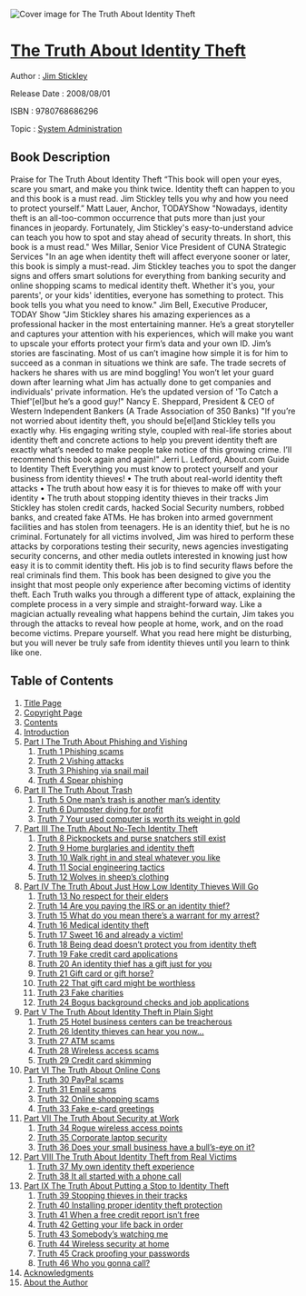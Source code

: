 ![Cover image for The Truth About Identity Theft](https://imgdetail.ebookreading.net/cover/cover/system_admin/EB9780768686296.jpg)

[The Truth About Identity Theft](https://ebookreading.net/view/book/The+Truth+About+Identity+Theft-EB9780768686296_1.html "The Truth About Identity Theft")
====================================================================================================================

Author : [Jim Stickley](https://ebookreading.net/search/author/Jim+Stickley)

Release Date : 2008/08/01

ISBN : 9780768686296

Topic : [System Administration](https://ebookreading.net/search/category/system-administration)

Book Description
-----------------

Praise for The Truth About Identity Theft
“This book will open your eyes, scare you smart, and make you think twice. Identity theft can happen to you and this book is a must read. Jim Stickley tells you why and how you need to protect yourself.”
Matt Lauer, Anchor, TODAYShow
"Nowadays, identity theft is an all-too-common occurrence that puts more than just your finances in jeopardy. Fortunately, Jim Stickley's easy-to-understand advice can teach you how to spot and stay ahead of security threats. In short, this book is a must read."
Wes Millar, Senior Vice President of CUNA Strategic Services
"In an age when identity theft will affect everyone sooner or later, this book is simply a must-read. Jim Stickley teaches you to spot the danger signs and offers smart solutions for everything from banking security and online shopping scams to medical identity theft. Whether it's you, your parents', or your kids' identities, everyone has something to protect. This book tells you what you need to know."
Jim Bell, Executive Producer, TODAY Show
"Jim Stickley shares his amazing experiences as a professional hacker in the most entertaining manner. He’s a great storyteller and captures your attention with his experiences, which will make you want to upscale your efforts protect your firm’s data and your own ID. Jim’s stories are fascinating. Most of us can’t imagine how simple it is for him to succeed as a conman in situations we think are safe. The trade secrets of hackers he shares with us are mind boggling! You won’t let your guard down after learning what Jim has actually done to get companies and individuals' private information. He’s the updated version of 'To Catch a Thief'[el]but he’s a good guy!"
Nancy E. Sheppard, President &amp; CEO of Western Independent Bankers (A Trade Association of 350 Banks)
"If you’re not worried about identity theft, you should be[el]and Stickley tells you exactly why. His engaging writing style, coupled with real-life stories about identity theft and concrete actions to help you prevent identity theft are exactly what’s needed to make people take notice of this growing crime. I’ll recommend this book again and again!"
Jerri L. Ledford, About.com Guide to Identity Theft
Everything you must know to protect yourself and your business from identity thieves!
• The truth about real-world identity theft attacks
• The truth about how easy it is for thieves to make off with your identity
• The truth about stopping identity thieves in their tracks
Jim Stickley has stolen credit cards, hacked Social Security numbers, robbed banks, and created fake ATMs. He has broken into armed government facilities and has stolen from teenagers. He is an identity thief, but he is no criminal. Fortunately for all victims involved, Jim was hired to perform these attacks by corporations testing their security, news agencies investigating security concerns, and other media outlets interested in knowing just how easy it is to commit identity theft. His job is to find security flaws before the real criminals find them. This book has been designed to give you the insight that most people only experience after becoming victims of identity theft. Each Truth walks you through a different type of attack, explaining the complete process in a very simple and straight-forward way. Like a magician actually revealing what happens behind the curtain, Jim takes you through the attacks to reveal how people at home, work, and on the road become victims. Prepare yourself. What you read here might be disturbing, but you will never be truly safe from identity thieves until you learn to think like one.
              
Table of Contents
-----------------

1. [Title Page](https://ebookreading.net/view/book/The+Truth+About+Identity+Theft-EB9780768686296_2.html#title)
1. [Copyright Page](https://ebookreading.net/view/book/The+Truth+About+Identity+Theft-EB9780768686296_2.html#copy)
1. [Contents](https://ebookreading.net/view/book/The+Truth+About+Identity+Theft-EB9780768686296_2.html#toc)
1. [Introduction](https://ebookreading.net/view/book/The+Truth+About+Identity+Theft-EB9780768686296_3.html)
1. [Part I The Truth About Phishing and Vishing](https://ebookreading.net/view/book/The+Truth+About+Identity+Theft-EB9780768686296_4.html)
    1. [Truth 1 Phishing scams](https://ebookreading.net/view/book/The+Truth+About+Identity+Theft-EB9780768686296_5.html)
    1. [Truth 2 Vishing attacks](https://ebookreading.net/view/book/The+Truth+About+Identity+Theft-EB9780768686296_6.html)
    1. [Truth 3 Phishing via snail mail](https://ebookreading.net/view/book/The+Truth+About+Identity+Theft-EB9780768686296_7.html)
    1. [Truth 4 Spear phishing](https://ebookreading.net/view/book/The+Truth+About+Identity+Theft-EB9780768686296_8.html)
1. [Part II The Truth About Trash](https://ebookreading.net/view/book/The+Truth+About+Identity+Theft-EB9780768686296_9.html)
    1. [Truth 5 One man’s trash is another man’s identity](https://ebookreading.net/view/book/The+Truth+About+Identity+Theft-EB9780768686296_10.html)
    1. [Truth 6 Dumpster diving for profit](https://ebookreading.net/view/book/The+Truth+About+Identity+Theft-EB9780768686296_11.html)
    1. [Truth 7 Your used computer is worth its weight in gold](https://ebookreading.net/view/book/The+Truth+About+Identity+Theft-EB9780768686296_12.html)
1. [Part III The Truth About No-Tech Identity Theft](https://ebookreading.net/view/book/The+Truth+About+Identity+Theft-EB9780768686296_13.html)
    1. [Truth 8 Pickpockets and purse snatchers still exist](https://ebookreading.net/view/book/The+Truth+About+Identity+Theft-EB9780768686296_14.html)
    1. [Truth 9 Home burglaries and identity theft](https://ebookreading.net/view/book/The+Truth+About+Identity+Theft-EB9780768686296_15.html)
    1. [Truth 10 Walk right in and steal whatever you like](https://ebookreading.net/view/book/The+Truth+About+Identity+Theft-EB9780768686296_16.html)
    1. [Truth 11 Social engineering tactics](https://ebookreading.net/view/book/The+Truth+About+Identity+Theft-EB9780768686296_17.html)
    1. [Truth 12 Wolves in sheep’s clothing](https://ebookreading.net/view/book/The+Truth+About+Identity+Theft-EB9780768686296_18.html)
1. [Part IV The Truth About Just How Low Identity Thieves Will Go](https://ebookreading.net/view/book/The+Truth+About+Identity+Theft-EB9780768686296_19.html)
    1. [Truth 13 No respect for their elders](https://ebookreading.net/view/book/The+Truth+About+Identity+Theft-EB9780768686296_20.html)
    1. [Truth 14 Are you paying the IRS or an identity thief?](https://ebookreading.net/view/book/The+Truth+About+Identity+Theft-EB9780768686296_21.html)
    1. [Truth 15 What do you mean there’s a warrant for my arrest?](https://ebookreading.net/view/book/The+Truth+About+Identity+Theft-EB9780768686296_22.html)
    1. [Truth 16 Medical identity theft](https://ebookreading.net/view/book/The+Truth+About+Identity+Theft-EB9780768686296_23.html)
    1. [Truth 17 Sweet 16 and already a victim!](https://ebookreading.net/view/book/The+Truth+About+Identity+Theft-EB9780768686296_24.html)
    1. [Truth 18 Being dead doesn’t protect you from identity theft](https://ebookreading.net/view/book/The+Truth+About+Identity+Theft-EB9780768686296_25.html)
    1. [Truth 19 Fake credit card applications](https://ebookreading.net/view/book/The+Truth+About+Identity+Theft-EB9780768686296_26.html)
    1. [Truth 20 An identity thief has a gift just for you](https://ebookreading.net/view/book/The+Truth+About+Identity+Theft-EB9780768686296_27.html)
    1. [Truth 21 Gift card or gift horse?](https://ebookreading.net/view/book/The+Truth+About+Identity+Theft-EB9780768686296_28.html)
    1. [Truth 22 That gift card might be worthless](https://ebookreading.net/view/book/The+Truth+About+Identity+Theft-EB9780768686296_29.html)
    1. [Truth 23 Fake charities](https://ebookreading.net/view/book/The+Truth+About+Identity+Theft-EB9780768686296_30.html)
    1. [Truth 24 Bogus background checks and job applications](https://ebookreading.net/view/book/The+Truth+About+Identity+Theft-EB9780768686296_31.html)
1. [Part V The Truth About Identity Theft in Plain Sight](https://ebookreading.net/view/book/The+Truth+About+Identity+Theft-EB9780768686296_32.html)
    1. [Truth 25 Hotel business centers can be treacherous](https://ebookreading.net/view/book/The+Truth+About+Identity+Theft-EB9780768686296_33.html)
    1. [Truth 26 Identity thieves can hear you now…](https://ebookreading.net/view/book/The+Truth+About+Identity+Theft-EB9780768686296_34.html)
    1. [Truth 27 ATM scams](https://ebookreading.net/view/book/The+Truth+About+Identity+Theft-EB9780768686296_35.html)
    1. [Truth 28 Wireless access scams](https://ebookreading.net/view/book/The+Truth+About+Identity+Theft-EB9780768686296_36.html)
    1. [Truth 29 Credit card skimming](https://ebookreading.net/view/book/The+Truth+About+Identity+Theft-EB9780768686296_37.html)
1. [Part VI The Truth About Online Cons](https://ebookreading.net/view/book/The+Truth+About+Identity+Theft-EB9780768686296_38.html)
    1. [Truth 30 PayPal scams](https://ebookreading.net/view/book/The+Truth+About+Identity+Theft-EB9780768686296_39.html)
    1. [Truth 31 Email scams](https://ebookreading.net/view/book/The+Truth+About+Identity+Theft-EB9780768686296_40.html)
    1. [Truth 32 Online shopping scams](https://ebookreading.net/view/book/The+Truth+About+Identity+Theft-EB9780768686296_41.html)
    1. [Truth 33 Fake e-card greetings](https://ebookreading.net/view/book/The+Truth+About+Identity+Theft-EB9780768686296_42.html)
1. [Part VII The Truth About Security at Work](https://ebookreading.net/view/book/The+Truth+About+Identity+Theft-EB9780768686296_43.html)
    1. [Truth 34 Rogue wireless access points](https://ebookreading.net/view/book/The+Truth+About+Identity+Theft-EB9780768686296_44.html)
    1. [Truth 35 Corporate laptop security](https://ebookreading.net/view/book/The+Truth+About+Identity+Theft-EB9780768686296_45.html)
    1. [Truth 36 Does your small business have a bull’s-eye on it?](https://ebookreading.net/view/book/The+Truth+About+Identity+Theft-EB9780768686296_46.html)
1. [Part VIII The Truth About Identity Theft from Real Victims](https://ebookreading.net/view/book/The+Truth+About+Identity+Theft-EB9780768686296_47.html)
    1. [Truth 37 My own identity theft experience](https://ebookreading.net/view/book/The+Truth+About+Identity+Theft-EB9780768686296_48.html)
    1. [Truth 38 It all started with a phone call](https://ebookreading.net/view/book/The+Truth+About+Identity+Theft-EB9780768686296_49.html)
1. [Part IX The Truth About Putting a Stop to Identity Theft](https://ebookreading.net/view/book/The+Truth+About+Identity+Theft-EB9780768686296_50.html)
    1. [Truth 39 Stopping thieves in their tracks](https://ebookreading.net/view/book/The+Truth+About+Identity+Theft-EB9780768686296_51.html)
    1. [Truth 40 Installing proper identity theft protection](https://ebookreading.net/view/book/The+Truth+About+Identity+Theft-EB9780768686296_52.html)
    1. [Truth 41 When a free credit report isn’t free](https://ebookreading.net/view/book/The+Truth+About+Identity+Theft-EB9780768686296_53.html)
    1. [Truth 42 Getting your life back in order](https://ebookreading.net/view/book/The+Truth+About+Identity+Theft-EB9780768686296_54.html)
    1. [Truth 43 Somebody’s watching me](https://ebookreading.net/view/book/The+Truth+About+Identity+Theft-EB9780768686296_55.html)
    1. [Truth 44 Wireless security at home](https://ebookreading.net/view/book/The+Truth+About+Identity+Theft-EB9780768686296_56.html)
    1. [Truth 45 Crack proofing your passwords](https://ebookreading.net/view/book/The+Truth+About+Identity+Theft-EB9780768686296_57.html)
    1. [Truth 46 Who you gonna call?](https://ebookreading.net/view/book/The+Truth+About+Identity+Theft-EB9780768686296_58.html)
1. [Acknowledgments](https://ebookreading.net/view/book/The+Truth+About+Identity+Theft-EB9780768686296_59.html)
1. [About the Author](https://ebookreading.net/view/book/The+Truth+About+Identity+Theft-EB9780768686296_60.html)
